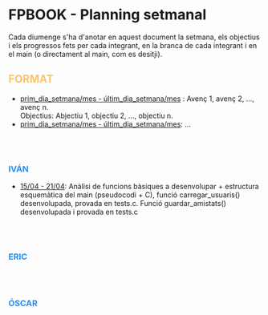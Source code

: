 # FPBOOK - Planning setmanal

Cada diumenge s'ha d'anotar en aquest document la setmana, els objectius i els progressos fets per cada integrant, en la branca de cada integrant i en el main (o directament al main, com es desitji).
<h2 style="color:#F8C471">FORMAT</h2>
<ul>
<li><u>prim_dia_setmana/mes - últim_dia_setmana/mes</u> : Avenç 1, avenç 2, ..., avenç n.<br>Objectius: Abjectiu 1, objectiu 2, ..., objectiu n.</li>
<li><u>prim_dia_setmana/mes - últim_dia_setmana/mes</u>: ...</li>
</ul>
<br><br>
<h3 style="color:DodgerBlue"> IVÁN </h3> 
<p>
<!-- Progressos d'Iván -->
<ul>
<li><u>15/04 - 21/04</u>: Anàlisi de funcions bàsiques a desenvolupar + estructura esquemàtica del main (pseudocodi + C), funció carregar_usuaris() desenvolupada, provada en tests.c. Funció guardar_amistats() desenvolupada i provada en tests.c</li>
</ul>

<!-- Fi dels progressos d'Iván -->
</p>
<br><br>
<h3 style="color:DodgerBlue"> ERIC </h3> 
<p>
<!-- Progressos d'ERIC -->
<ul>


</ul>
<!-- Fi dels progressos d'ERIC -->
</p>
<br><br>
<h3 style="color:DodgerBlue"> ÓSCAR </h3> 
<p>
<!-- Progressos d'ÓSCAR -->
<ul>


</ul>
<!-- Fi dels progressos d'Óscar -->
</p>



